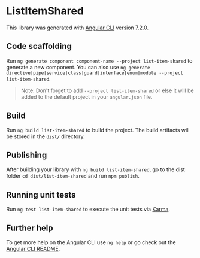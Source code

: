 # ListItemShared

This library was generated with [Angular CLI](https://github.com/angular/angular-cli) version 7.2.0.

## Code scaffolding

Run `ng generate component component-name --project list-item-shared` to generate a new component. You can also use `ng generate directive|pipe|service|class|guard|interface|enum|module --project list-item-shared`.

> Note: Don't forget to add `--project list-item-shared` or else it will be added to the default project in your `angular.json` file.

## Build

Run `ng build list-item-shared` to build the project. The build artifacts will be stored in the `dist/` directory.

## Publishing

After building your library with `ng build list-item-shared`, go to the dist folder `cd dist/list-item-shared` and run `npm publish`.

## Running unit tests

Run `ng test list-item-shared` to execute the unit tests via [Karma](https://karma-runner.github.io).

## Further help

To get more help on the Angular CLI use `ng help` or go check out the [Angular CLI README](https://github.com/angular/angular-cli/blob/master/README.md).
